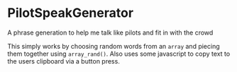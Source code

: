 # PilotSpeakGenerator
A phrase generation to help me talk like pilots and fit in with the crowd

This simply works by choosing random words from an `array` and piecing them together using `array_rand()`. Also uses some javascript to copy text to the users clipboard via a button press.
